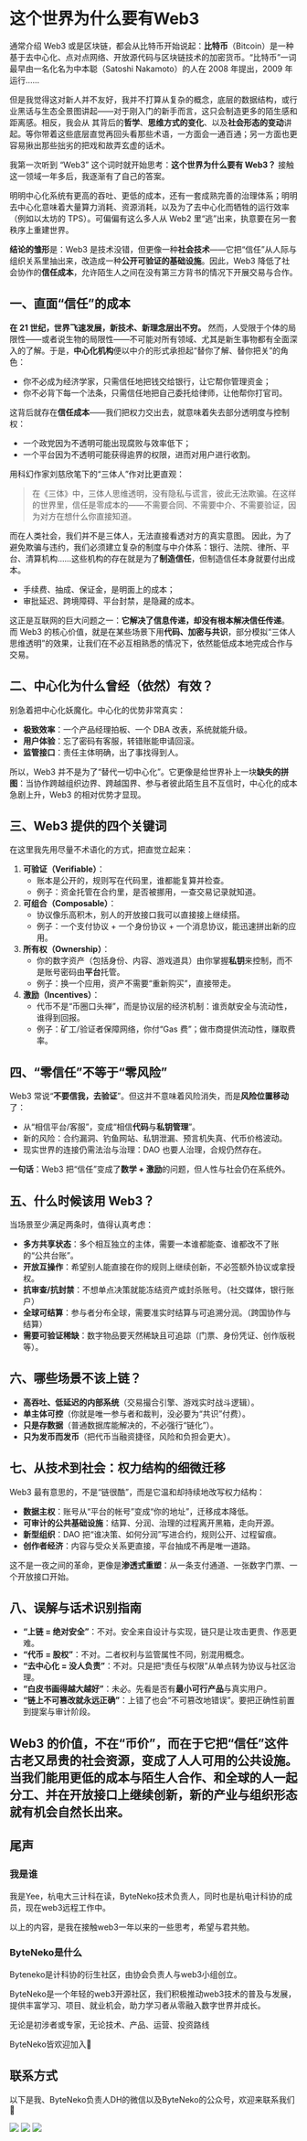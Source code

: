 # 这个世界为什么要有Web3

通常介绍 Web3 或是区块链，都会从比特币开始说起：**比特币**（Bitcoin）是一种基于去中心化、点对点网络、开放源代码与区块链技术的加密货币。“比特币”一词最早由一名化名为中本聪（Satoshi Nakamoto）的人在 2008 年提出，2009 年运行……

但是我觉得这对新人并不友好，我并不打算从复杂的概念，底层的数据结构，或行业黑话与生态全景图讲起——对于刚入门的新手而言，这只会制造更多的陌生感和距离感。相反，我会从 其背后的**哲学**、**思维方式的变化**、以及**社会形态的变动**讲起。等你带着这些底层直觉再回头看那些术语，一方面会一通百通；另一方面也更容易揪出那些拙劣的把戏和故弄玄虚的话术。

我第一次听到 “Web3” 这个词时就开始思考：**这个世界为什么要有 Web3？** 接触这一领域一年多后，我逐渐有了自己的答案。

明明中心化系统有更高的吞吐、更低的成本，还有一套成熟完善的治理体系；明明去中心化意味着大量算力消耗、资源消耗，以及为了去中心化而牺牲的运行效率（例如以太坊的 TPS）。可偏偏有这么多人从 Web2 里“逃”出来，执意要在另一套秩序上重建世界。

**结论的雏形**是：Web3 是技术没错，但更像一种**社会技术**——它把“信任”从人际与组织关系里抽出来，改造成一种**公开可验证的基础设施**。因此，Web3 降低了社会协作的**信任成本**，允许陌生人之间在没有第三方背书的情况下开展交易与合作。

## 一、直面“信任”的成本

**在 21 世纪，世界飞速发展，新技术、新理念层出不穷。**
 然而，人受限于个体的局限性——或者说生物的局限性——不可能对所有领域、尤其是新生事物都有全面深入的了解。于是，**中心化机构**便以中介的形式承担起“替你了解、替你把关”的角色：

- 你不必成为经济学家，只需信任地把钱交给银行，让它帮你管理资金；
- 你不必背下每一个法条，只需信任地把自己委托给律师，让他帮你打官司。

这背后就存在**信任成本**——我们把权力交出去，就意味着失去部分透明度与控制权：

- 一个政党因为不透明可能出现腐败与效率低下；
- 一个平台因为不透明可能获得逾界的权限，进而对用户进行收割。

用科幻作家刘慈欣笔下的“三体人”作对比更直观：

> 在《三体》中，三体人思维透明，没有隐私与谎言，彼此无法欺骗。在这样的世界里，信任是零成本的——不需要合同、不需要中介、不需要验证，因为对方在想什么你直接知道。

而在人类社会，我们并不是三体人，无法直接看透对方的真实意图。
 因此，为了避免欺骗与违约，我们必须建立复杂的制度与中介体系：银行、法院、律所、平台、清算机构……这些机构的存在就是为了**制造信任**，但制造信任本身就要付出成本。

- 手续费、抽成、保证金，是明面上的成本；
- 审批延迟、跨境障碍、平台封禁，是隐藏的成本。

这正是互联网的巨大问题之一：**它解决了信息传递，却没有根本解决信任传递**。
 而 Web3 的核心价值，就是在某些场景下用**代码、加密与共识**，部分模拟“三体人思维透明”的效果，让我们在不必互相熟悉的情况下，依然能低成本地完成合作与交易。

## 二、中心化为什么曾经（依然）有效？

别急着把中心化妖魔化。中心化的优势非常真实：

- **极致效率**：一个产品经理拍板、一个 DBA 改表，系统就能升级。
- **用户体验**：忘了密码有客服，转错账能申请回滚。
- **监管接口**：责任主体明确，出了事找得到人。

所以，Web3 并不是为了“替代一切中心化”。它更像是给世界补上一块**缺失的拼图**：当协作跨越组织边界、跨越国界、参与者彼此陌生且不互信时，中心化的成本急剧上升，Web3 的相对优势才显现。

## 三、Web3 提供的四个关键词

在这里我先用尽量不术语化的方式，把直觉立起来：

1. **可验证（Verifiable）**：
   - 账本是公开的，规则写在代码里，谁都能复算并检查。
   - 例子：资金托管在合约里，是否被挪用，一查交易记录就知道。
2. **可组合（Composable）**：
   - 协议像乐高积木，别人的开放接口我可以直接接上继续搭。
   - 例子：一个支付协议 + 一个身份协议 + 一个消息协议，能迅速拼出新的应用。
3. **所有权（Ownership）**：
   - 你的数字资产（包括身份、内容、游戏道具）由你掌握**私钥**来控制，而不是账号密码由**平台**托管。
   - 例子：换一个应用，资产不需要“重新购买”，直接带走。
4. **激励（Incentives）**：
   - 代币不是“币圈口头禅”，而是协议层的经济机制：谁贡献安全与流动性，谁得到回报。
   - 例子：矿工/验证者保障网络，你付“Gas 费”；做市商提供流动性，赚取费率。

## 四、“零信任”不等于“零风险”

Web3 常说“**不要信我，去验证**”。但这并不意味着风险消失，而是**风险位置移动**了：

- 从“相信平台/客服”，变成“相信**代码**与**私钥管理**”。
- 新的风险：合约漏洞、钓鱼网站、私钥泄漏、预言机失真、代币价格波动。
- 现实世界的连接仍需法治与治理：DAO 也要人治理，合规仍然存在。

**一句话**：Web3 把“信任”变成了**数学 + 激励**的问题，但人性与社会仍在系统外。

## 五、什么时候该用 Web3？

当场景至少满足两条时，值得认真考虑：

- **多方共享状态**：多个相互独立的主体，需要一本谁都能查、谁都改不了账的“公共台账”。
- **开放互操作**：希望别人能直接在你的规则上继续创新，不必签额外协议或拿授权。
- **抗审查/抗封禁**：不想单点决策就能冻结资产或封杀账号。（社交媒体，银行账户）
- **全球可结算**：参与者分布全球，需要准实时结算与可追溯分润。（跨国协作与结算）
- **需要可验证稀缺**：数字物品要天然稀缺且可追踪（门票、身份凭证、创作版税等）。

## 六、哪些场景不该上链？

- **高吞吐、低延迟的内部系统**（交易撮合引擎、游戏实时战斗逻辑）。
- **单主体可控**（你就是唯一参与者和裁判，没必要为“共识”付费）。
- **只是存数据**（普通数据库能解决的，不必强行“链化”）。
- **只为发币而发币**（把代币当融资捷径，风险和负担会更大）。

## 七、从技术到社会：权力结构的细微迁移

Web3 最有意思的，不是“链很酷”，而是它温和却持续地改写权力结构：

- **数据主权**：账号从“平台的帐号”变成“你的地址”，迁移成本降低。
- **可审计的公共基础设施**：结算、分润、治理的过程离开黑箱，走向开源。
- **新型组织**：DAO 把“谁决策、如何分润”写进合约，规则公开、过程留痕。
- **创作者经济**：内容与受众关系更直接，平台抽成不再是唯一道路。

这不是一夜之间的革命，更像是**渗透式重塑**：从一条支付通道、一张数字门票、一个开放接口开始。

## 八、误解与话术识别指南

- **“上链 = 绝对安全”**：不对。安全来自设计与实现，链只是让攻击更贵、作恶更难。
- **“代币 = 股权”**：不对。二者权利与监管属性不同，别混用概念。
- **“去中心化 = 没人负责”**：不对。只是把“责任与权限”从单点转为协议与社区治理。
- **“白皮书画得越大越好”**：未必。先看是否有**最小可行产品**与真实用户。
- **“链上不可篡改就永远正确”**：上错了也会“不可篡改地错误”。要把正确性前置到提案与审计阶段。



## Web3 的价值，不在“币价”，而在于它把“信任”这件古老又昂贵的社会资源，变成了人人可用的**公共设施**。当我们能用更低的成本与陌生人合作、和全球的人一起分工、并在开放接口上继续创新，新的产业与组织形态就有机会自然长出来。



## 尾声

### 我是谁

我是Yee，杭电大三计科在读，ByteNeko技术负责人，同时也是杭电计科协的成员，现在web3远程工作中。

以上的内容，是我在接触web3一年以来的一些思考，希望与君共勉。

### ByteNeko是什么

Byteneko是计科协的衍生社区，由协会负责人与web3小组创立。

ByteNeko是一个年轻的web3开源社区，我们积极推动web3技术的普及与发展，提供丰富学习、项目、就业机会，助力学习者从零融入数字世界并成长。

无论是初涉者或专家，无论技术、产品、运营、投资路线

ByteNeko皆欢迎加入👏

## 联系方式

以下是我、ByteNeko负责人DH的微信以及ByteNeko的公众号，欢迎来联系我们🥳

![](static/yee.png)
![](static/dh.png)
![](static/byteneko.png)

